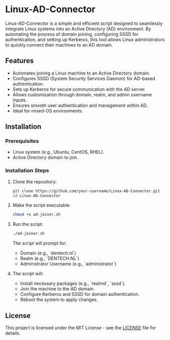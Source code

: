 # Linux-AD-Connector

Linux-AD-Connector is a simple and efficient script designed to seamlessly integrate Linux systems into an Active Directory (AD) environment. By automating the process of domain joining, configuring SSSD for authentication, and setting up Kerberos, this tool allows Linux administrators to quickly connect their machines to an AD domain.

## Features
- Automates joining a Linux machine to an Active Directory domain.
- Configures SSSD (System Security Services Daemon) for AD-based authentication.
- Sets up Kerberos for secure communication with the AD server.
- Allows customization through domain, realm, and admin username inputs.
- Ensures smooth user authentication and management within AD.
- Ideal for mixed-OS environments.

## Installation

### Prerequisites
- Linux system (e.g., Ubuntu, CentOS, RHEL).
- Active Directory domain to join.

### Installation Steps
1. Clone the repository:

   ```bash
   git clone https://github.com/your-username/Linux-AD-Connector.git
   cd Linux-AD-Connector
   ```

2. Make the script executable:

   ```bash
   chmod +x ad-joiner.sh
   ```

3. Run the script:

   ```bash
   ./ad-joiner.sh
   ```

   The script will prompt for:
   - Domain (e.g., \`dentech.nl\`)
   - Realm (e.g., \`DENTECH.NL\`)
   - Administrator Username (e.g., \`administrator\`)

4. The script will:
   - Install necessary packages (e.g., \`realmd\`, \`sssd\`).
   - Join the machine to the AD domain.
   - Configure Kerberos and SSSD for domain authentication.
   - Reboot the system to apply changes.

## License
This project is licensed under the MIT License - see the [LICENSE](LICENSE.md) file for details.
